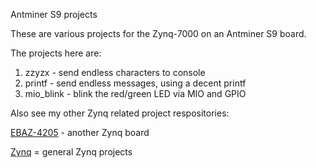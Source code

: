Antminer S9 projects

These are various projects for the Zynq-7000 on an Antminer S9 board.

The projects here are:

1. zzyzx - send endless characters to console
1. printf - send endless messages, using a decent printf
1. mio_blink - blink the red/green LED via MIO and GPIO

Also see my other Zynq related project respositories:

[EBAZ-4205](https://github.com/trebisky/ebaz4205_miner) - another Zynq board

[Zynq](https://github.com/trebisky/Zynq) = general Zynq projects

